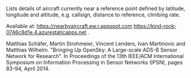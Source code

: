Lists details of aircraft currently near a reference point defined by latitude, longitude and altitude, e.g. callsign, distance to reference, climbing rate.

Available at:
https://nearbyaircraft.ew.r.appspot.com
https://kind-rock-0746c8d1e.4.azurestaticapps.net .

Matthias Schäfer, Martin Strohmeier, Vincent Lenders, Ivan Martinovic and Matthias Wilhelm.
  "Bringing Up OpenSky: A Large-scale ADS-B Sensor Network for Research".
  In Proceedings of the 13th IEEE/ACM International Symposium on Information Processing in Sensor Networks (IPSN), pages 83-94, April 2014.
